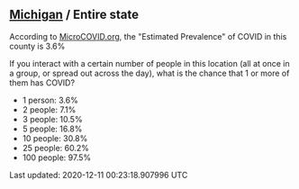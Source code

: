 
## [Michigan](/united-states/michigan) / Entire state

According to [MicroCOVID.org](http://microcovid.org),
the "Estimated Prevalence" of COVID in this county is 3.6%

If you interact with a certain number of people in this location
(all at once in a group, or spread out across the day), what is the chance that
1 or more of them has COVID?

- 1 person: 3.6%
- 2 people: 7.1%
- 3 people: 10.5%
- 5 people: 16.8%
- 10 people: 30.8%
- 25 people: 60.2%
- 100 people: 97.5%

Last updated: 2020-12-11 00:23:18.907996 UTC
